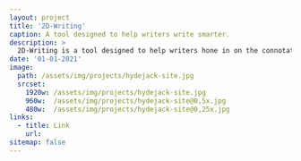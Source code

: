 ```yaml
---
layout: project
title: '2D-Writing'
caption: A tool designed to help writers write smarter.
description: >
  2D-Writing is a tool designed to help writers hone in on the connotation of their writing, whatever the writing may be. It was built with classmates Antoine de Saint German (Ph.D., Mathematics, HKU) and Hidetoshi Tominaga (Master's in Architecture, HKU)
date: '01-01-2021'
image: 
  path: /assets/img/projects/hydejack-site.jpg
  srcset: 
    1920w: /assets/img/projects/hydejack-site.jpg
    960w:  /assets/img/projects/hydejack-site@0,5x.jpg
    480w:  /assets/img/projects/hydejack-site@0,25x.jpg
links:
  - title: Link
    url: 
sitemap: false
---
```


